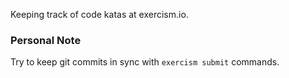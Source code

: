 Keeping track of code katas at exercism.io.

### Personal Note

Try to keep git commits in sync with `exercism submit` commands.
